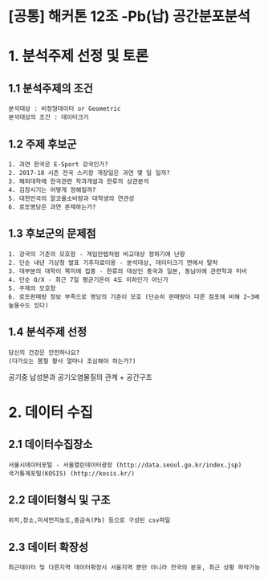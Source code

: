 [공통] 해커톤 12조 -Pb(납) 공간분포분석
======================================

# 1. 분석주제 선정 및 토론
## 1.1 분석주제의 조건
```
분석대상 : 비정형데이터 or Geometric 
분석대상의 조건 : 데이터크기
```

## 1.2 주제 후보군
```
1. 과연 한국은 E-Sport 강국인가?
2. 2017-18 시즌 전국 스키장 개장일은 과연 몇 일 일까?
3. 해외대학에 한국관련 학과개설과 한류의 상관분석
4. 김장시기는 어떻게 정해질까?
5. 대한민국의 알코올소비량과 대학생의 연관성
6. 로또명당은 과연 존재하는가?
```

## 1.3 후보군의 문제점
```
1. 강국의 기준의 모호함 - 게임만렙처럼 비교대상 정하기에 난항
2. 단순 내년 기상청 발표 기후자료이용 - 분석대상, 데이터크기 면에서 탈락
3. 대부분의 대학이 북미에 집중 - 한류의 대상인 중국과 일본, 동남아에 관련학과 미비
4. 단순 O/X - 최근 7일 평균기온이 4도 이하인가 아닌가
5. 주제의 모호함
6. 로또판매량 정보 부족으로 명당의 기준이 모호 (단순히 판매량이 다른 점포에 비해 2~3배 높을수도 있다)
```

## 1.4 분석주제 선정
```
당신의 건강은 안전하나요?
(다가오는 봄철 황사 얼마나 조심해야 하는가?)
```
공기중 납성분과 공기오염물질의 관계 + 공간구조

# 2. 데이터 수집
## 2.1 데이터수집장소
```
서울시데이터포털 - 서울열린데이터광장 (http://data.seoul.go.kr/index.jsp)
국가통계포털(KOSIS) (http://kosis.kr/)
```

## 2.2 데이터형식 및 구조
```
위치,장소,미세먼지농도,중금속(Pb) 등으로 구성된 csv파일
```

## 2.3 데이터 확장성
```
최근데이터 및 다른지역 데이터확장시 서울지역 뿐만 아니라 전국의 분포, 최근 상황 파악가능
```
